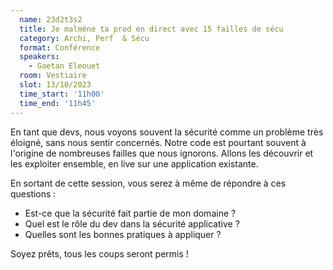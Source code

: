 ```yaml
---
  name: 23d2t3s2
  title: Je malmène ta prod en direct avec 15 failles de sécu
  category: Archi, Perf  & Sécu
  format: Conférence
  speakers: 
    - Gaetan Eleouet
  room: Vestiaire
  slot: 13/10/2023
  time_start: '11h00'
  time_end: '11h45'
---
```

En tant que devs, nous voyons souvent la sécurité comme un problème très éloigné, sans nous sentir concernés.
Notre code est pourtant souvent à l'origine de nombreuses failles que nous ignorons.
Allons les découvrir et les exploiter ensemble, en live sur une application existante.

En sortant de cette session, vous serez à même de répondre à ces questions :

- Est-ce que la sécurité fait partie de mon domaine ?
- Quel est le rôle du dev dans la sécurité applicative ?
- Quelles sont les bonnes pratiques à appliquer ?

Soyez prêts, tous les coups seront permis !
